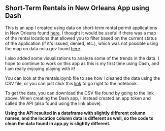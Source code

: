 ## Short-Term Rentals in New Orleans App using Dash

This is an app I created using data on short-term rental permit applications in New Orleans found [here](https://data.nola.gov/Housing-Land-Use-and-Blight/Short-Term-Rental-Permit-Applications/en36-xvxg). I thought it would be useful if there was a map of the rental locations that allowed you to filter based on the current status of the application (if it's issued, denied, etc.), which was not possible using the map on data.nola.gov found [here](https://data.nola.gov/Housing-Land-Use-and-Blight/Map-of-Short-Term-Rental-Licenses/j5u3-2ueh).

I also added some visualizations to analyze some of the trends in the data. I hope to continue to work on this app as this is my first time using Dash, and I am really enjoying playing with it!

You can look at the rentals.ipynb file to see how I cleaned the data using the CSV file, or you can just click this [link](https://github.com/kdors/short-term-rentals-dash-app/blob/main/rentals.ipynb) to go right to the notebook.

To get the data, you can download the CSV file found by going to the link above. When creating the Dash app, I instead created an app token and called the API (also found using the link above). 

**Using the API resulted in a dataframe with slightly different column names, and the location column data is different as well, so the code to clean the data found in app.py is slightly different.**



